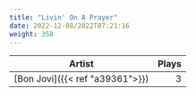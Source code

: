 ```yaml
---
title: "Livin' On A Prayer"
date: 2022-12-08/2022T07:21:16
weight: 358
---
```




 Artist | Plays 
----- | -----:
[Bon Jovi]({{< ref "a39361">}}) | 3
